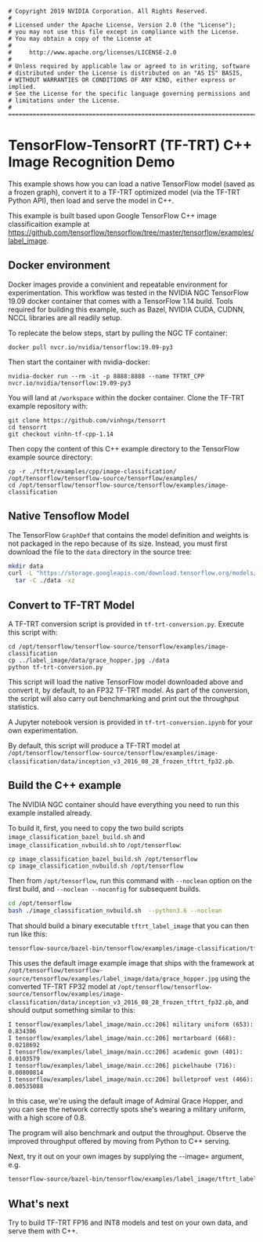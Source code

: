```
# Copyright 2019 NVIDIA Corporation. All Rights Reserved.
#
# Licensed under the Apache License, Version 2.0 (the "License");
# you may not use this file except in compliance with the License.
# You may obtain a copy of the License at
#
#     http://www.apache.org/licenses/LICENSE-2.0
#
# Unless required by applicable law or agreed to in writing, software
# distributed under the License is distributed on an "AS IS" BASIS,
# WITHOUT WARRANTIES OR CONDITIONS OF ANY KIND, either express or implied.
# See the License for the specific language governing permissions and
# limitations under the License.
# ==============================================================================
```

<!-- #region -->


# TensorFlow-TensorRT (TF-TRT) C++ Image Recognition Demo

This example shows how you can load a native TensorFlow model (saved as a frozen graph), convert it to a TF-TRT optimized model (via the TF-TRT Python API), then load and serve the model in C++.

This example is built based upon Google TensorFlow C++ image classificaition example at https://github.com/tensorflow/tensorflow/tree/master/tensorflow/examples/label_image.

## Docker environment
Docker images provide a convinient and repeatable environment for experimentation. This workflow was tested in the NVIDIA NGC TensorFlow 19.09 docker container that comes with a TensorFlow 1.14 build. Tools required for building this example, such as Bazel, NVIDIA CUDA, CUDNN, NCCL libraries are all readily setup.

To replecate the below steps, start by pulling the NGC TF container:

```
docker pull nvcr.io/nvidia/tensorflow:19.09-py3
```

Then start the container with nvidia-docker:

```
nvidia-docker run --rm -it -p 8888:8888 --name TFTRT_CPP nvcr.io/nvidia/tensorflow:19.09-py3
```

You will land at `/workspace` within the docker container. Clone the TF-TRT example repository with:

```
git clone https://github.com/vinhngx/tensorrt
cd tensorrt 
git checkout vinhn-tf-cpp-1.14

```

Then copy the content of this C++ example directory to the TensorFlow example source directory:

```
cp -r ./tftrt/examples/cpp/image-classification/ /opt/tensorflow/tensorflow-source/tensorflow/examples/
cd /opt/tensorflow/tensorflow-source/tensorflow/examples/image-classification
```


## Native Tensoflow Model

The TensorFlow `GraphDef` that contains the model definition and weights is not
packaged in the repo because of its size. Instead, you must first download the
file to the `data` directory in the source tree:
<!-- #endregion -->

```bash
mkdir data
curl -L "https://storage.googleapis.com/download.tensorflow.org/models/inception_v3_2016_08_28_frozen.pb.tar.gz" |
  tar -C ./data -xz
```

<!-- #region -->
## Convert to TF-TRT Model

A TF-TRT conversion script is provided in `tf-trt-conversion.py`. Execute this script with:

``` 
cd /opt/tensorflow/tensorflow-source/tensorflow/examples/image-classification
cp ../label_image/data/grace_hopper.jpg ./data
python tf-trt-conversion.py
```

This script will load the native TensorFlow model downloaded above and convert it, by default, to an FP32 TF-TRT model. As part of the conversion, the script will also carry out benchmarking and print out the throughput statistics. 

A Jupyter notebook version is provided in `tf-trt-conversion.ipynb` for your own experimentation. 

By default, this script will produce a TF-TRT model at `/opt/tensorflow/tensorflow-source/tensorflow/examples/image-classification/data/inception_v3_2016_08_28_frozen_tftrt_fp32.pb`.
<!-- #endregion -->

<!-- #region -->
## Build the C++ example
The NVIDIA NGC container should have everything you need to run this example installed already.

To build it, first, you need to copy the two build scripts `image_classification_bazel_build.sh` and `image_classification_nvbuild.sh` to `/opt/tensorflow`:

```
cp image_classification_bazel_build.sh /opt/tensorflow
cp image_classification_nvbuild.sh /opt/tensorflow
```

Then from `/opt/tensorflow`, run this command with `--noclean` option on the first build, and `--noclean --noconfig` for subsequent builds.
<!-- #endregion -->

```bash
cd /opt/tensorflow 
bash ./image_classification_nvbuild.sh  --python3.6 --noclean
```

That should build a binary executable `tftrt_label_image` that you can then run like this:

```bash
tensorflow-source/bazel-bin/tensorflow/examples/image-classification/tftrt_label_image
```

This uses the default image example image that ships with the framework at `/opt/tensorflow/tensorflow-source/tensorflow/examples/label_image/data/grace_hopper.jpg` using the converted TF-TRT FP32 model at `/opt/tensorflow/tensorflow-source/tensorflow/examples/image-classification/data/inception_v3_2016_08_28_frozen_tftrt_fp32.pb`, and should
output something similar to this:

```
I tensorflow/examples/label_image/main.cc:206] military uniform (653): 0.834306
I tensorflow/examples/label_image/main.cc:206] mortarboard (668): 0.0218692
I tensorflow/examples/label_image/main.cc:206] academic gown (401): 0.0103579
I tensorflow/examples/label_image/main.cc:206] pickelhaube (716): 0.00800814
I tensorflow/examples/label_image/main.cc:206] bulletproof vest (466): 0.00535088
```

In this case, we're using the default image of Admiral Grace Hopper, and you can
see the network correctly spots she's wearing a military uniform, with a high
score of 0.8.

The program will also benchmark and output the throughput. Observe the improved throughput offered by moving from Python to C++ serving.

Next, try it out on your own images by supplying the --image= argument, e.g.

```bash
tensorflow-source/bazel-bin/tensorflow/examples/label_image/tftrt_label_image --image=my_image.png
```

## What's next

Try to build TF-TRT FP16 and INT8 models and test on your own data, and serve them with C++.

```bash

```
